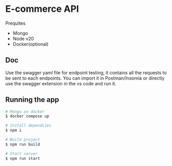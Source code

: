 # E-commerce API
Prequites 
- Mongo 
- Node v20
- Docker(optional)

## Doc
Use the swagger yaml file for endpoint testing, it contains all the requests to be sent to each endpoints. You can import it in Postman/Insomia or directly use the swagger extension in the vs code and run it.

## Running the app

```bash
# Mongo on docker
$ docker compose up

# Install dependcies
$ npm i

# Build project
$ npm run build

# Start server
$ npm run start
